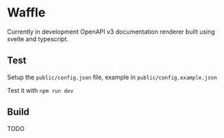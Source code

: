 Waffle
======

Currently in development OpenAPI v3 documentation renderer built using svelte and typescript.

Test
----

Setup the `public/config.json` file, example in `public/config.example.json`

Test it with `npm run dev`

Build
-----

TODO
